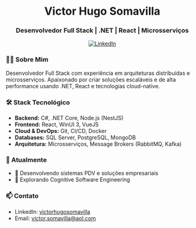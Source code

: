 <h1 align="center">Victor Hugo Somavilla</h1>
<h3 align="center">Desenvolvedor Full Stack | .NET | React | Microsserviços</h3>

<p align="center">
  <a href="https://www.linkedin.com/in/victorhugosomavilla/" target="_blank">
    <img src="https://img.shields.io/badge/LinkedIn-0077B5?style=for-the-badge&logo=linkedin&logoColor=white" alt="LinkedIn"/>
  </a>
</p>

### 👨‍💻 Sobre Mim

Desenvolvedor Full Stack com experiência em arquiteturas distribuídas e microsserviços. Apaixonado por criar soluções escaláveis e de alta performance usando .NET, React e tecnologias cloud-native.

### 🛠️ Stack Tecnológico

- **Backend:** C#, .NET Core, Node.js (NestJS)
- **Frontend:** React, WinUI 3, VueJS
- **Cloud & DevOps:** Git, CI/CD, Docker
- **Databases:** SQL Server, PostgreSQL, MongoDB
- **Arquitetura:** Microsserviços, Message Brokers (RabbitMQ, Kafka)

### 📖 Atualmente
- 📱 Desenvolvendo sistemas PDV e soluções empresariais
- 🎯 Explorando Cognitive Software Engineering

### 📫 Contato

- LinkedIn: [victorhugosomavilla](https://www.linkedin.com/in/victorhugosomavilla/)
- Email: victor.somavilla@aol.com
